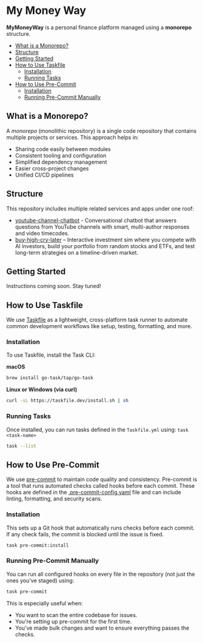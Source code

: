 # My Money Way

**MyMoneyWay** is a personal finance platform managed using a **monorepo** structure.

<!-- mdformat-toc start --slug=github --maxlevel=6 --minlevel=2 -->

- [What is a Monorepo?](#what-is-a-monorepo)
- [Structure](#structure)
- [Getting Started](#getting-started)
- [How to Use Taskfile](#how-to-use-taskfile)
  - [Installation](#installation)
  - [Running Tasks](#running-tasks)
- [How to Use Pre-Commit](#how-to-use-pre-commit)
  - [Installation](#installation-1)
  - [Running Pre-Commit Manually](#running-pre-commit-manually)

<!-- mdformat-toc end -->

## What is a Monorepo?<a name="what-is-a-monorepo"></a>

A *monorepo* (monolithic repository) is a single code repository that contains multiple projects or services. This approach helps in:

- Sharing code easily between modules
- Consistent tooling and configuration
- Simplified dependency management
- Easier cross-project changes
- Unified CI/CD pipelines

## Structure<a name="structure"></a>

This repository includes multiple related services and apps under one roof:

- [youtube-channel-chatbot](youtube-channel-chatbot) - Conversational chatbot that answers questions from YouTube channels with smart, multi-author responses and video timecodes.
- [buy-high-cry-later](buy-high-cry-later) – Interactive investment sim where you compete with AI investors, build your portfolio from random stocks and ETFs, and test long-term strategies on a timeline-driven market.

## Getting Started<a name="getting-started"></a>

Instructions coming soon. Stay tuned!

## How to Use Taskfile<a name="how-to-use-taskfile"></a>

We use [Taskfile](https://taskfile.dev) as a lightweight, cross-platform task runner to automate common development workflows like setup, testing, formatting, and more.

### Installation<a name="installation"></a>

To use Taskfile, install the Task CLI:

**macOS**

```bash
brew install go-task/tap/go-task
```

**Linux or Windows (via curl)**

```bash
curl -sL https://taskfile.dev/install.sh | sh
```

### Running Tasks<a name="running-tasks"></a>

Once installed, you can run tasks defined in the `Taskfile.yml` using: `task <task-name>`

```bash
task --list
```

## How to Use Pre-Commit<a name="how-to-use-pre-commit"></a>

We use [pre-commit](https://pre-commit.com/) to maintain code quality and consistency.
Pre-commit is a tool that runs automated checks called hooks before each commit.
These hooks are defined in the [.pre-commit-config.yaml](.pre-commit-config.yaml) file and can include linting, formatting, and security scans.

### Installation<a name="installation-1"></a>

This sets up a Git hook that automatically runs checks before each commit. If any check fails, the commit is blocked until the issue is fixed.

```bash
task pre-commit:install
```

### Running Pre-Commit Manually<a name="running-pre-commit-manually"></a>

You can run all configured hooks on every file in the repository (not just the ones you've staged) using:

```bash
task pre-commit
```

This is especially useful when:

- You want to scan the entire codebase for issues.
- You're setting up pre-commit for the first time.
- You’ve made bulk changes and want to ensure everything passes the checks.
